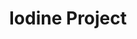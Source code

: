 ---
title: Iodine Project
layout: item.html
item: 'Кормушки для животных'
subcategory: 'Другое'
caption: 'Цельные конструкции для кормления животных'
subcategory_link: '/drugoe'
item_info:
    price: 'от 3 000 ₽ за шт'
    time_production: '1 день'
    time_installment: 'от 15 минут'
content:
    - paragraph: 'Представляют из себя специальный поддон для корма мелких животных, например белок или птиц.'
    - paragraph: 'Обычно размещается на заборах или стенах дома для привлечения животных.'
    - image: '/services/kormushki.jpg'
---